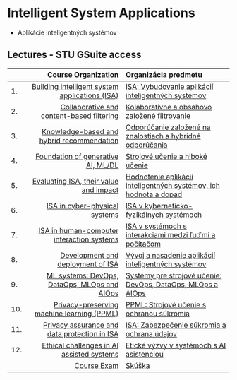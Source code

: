 #  Intelligent System Applications
- Aplikácie inteligentných systémov
  
## Lectures - STU GSuite access
|         | [Course Organization](https://docs.google.com/presentation/d/1ZLghJnD-SkjXg1Rm4N7nwSyrZpS0vycM3fgyxuEbjQQ/edit?usp=share_link)                                     | [Organizácia predmetu](https://docs.google.com/presentation/d/1ZLghJnD-SkjXg1Rm4N7nwSyrZpS0vycM3fgyxuEbjQQ/edit?usp=share_link)   |
| :-------| ----------------------------------------------------------: | :---------------------------------------------------------- |
| 1.      | [Building intelligent system applications (ISA)]()           | [ISA: Vybudovanie aplikácií inteligentných systémov]()  |
| 2.      | [Collaborative and content-based filtering]()               | [Kolaboratívne a obsahovo založené filtrovanie]()  |
| 3.      | [Knowledge-based and hybrid recommendation]()               | [Odporúčanie založené na znalostiach a hybridné odporúčania]()  |
| 4.      | [Foundation of generative AI, ML/DL]()                      | [Strojové učenie a hlboké učenie]()  |
| 5.      | [Evaluating ISA, their value and impact]()                  | [Hodnotenie aplikácií inteligentných systémov, ich hodnota a dopad]()  |  
| 6.      | [ISA in cyber-physical systems]()                           | [ISA v kyberneticko-fyzikálnych systémoch]()  |
| 7.      | [ISA in human-computer interaction systems]()               | [ISA v systémoch s interakciami medzi ľuďmi a počítačom]()  |
| 8.      | [Development and deployment of ISA]()                       | [Vývoj a nasadenie aplikácií inteligentných systémov]()  |
| 9.      | [ML systems: DevOps, DataOps, MLOps and AIOps]()            | [Systémy pre strojové učenie: DevOps, DataOps, MLOps a AIOps]()  |
| 10.     | [Privacy-preserving machine learning (PPML)]()              | [PPML: Strojové učenie s ochranou súkromia]()  |  
| 11.     | [Privacy assurance and data protection in ISA]()            | [ISA: Zabezpečenie súkromia a ochrana údajov]()  |
| 12.     | [Ethical challenges in AI assisted systems]()               | [Etické výzvy v systémoch s AI asistenciou]()  |
|         | [Course Exam](https://docs.google.com/presentation/d/1uYSzuMXdPKY2E75VKB34LK9FQmbLf2gen2fKnwbcR7Q/edit?usp=share_link)                                             | [Skúška](https://docs.google.com/presentation/d/1uYSzuMXdPKY2E75VKB34LK9FQmbLf2gen2fKnwbcR7Q/edit?usp=share_link) |
